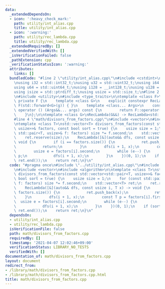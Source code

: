 ```yaml
---
data:
  _extendedDependsOn:
  - icon: ':heavy_check_mark:'
    path: utility/int_alias.cpp
    title: utility/int_alias.cpp
  - icon: ':warning:'
    path: utility/rec_lambda.cpp
    title: utility/rec_lambda.cpp
  _extendedRequiredBy: []
  _extendedVerifiedWith: []
  _isVerificationFailed: false
  _pathExtension: cpp
  _verificationStatusIcon: ':warning:'
  attributes:
    links: []
  bundledCode: "#line 2 \"utility/int_alias.cpp\"\n#include <cstdint>\n#include <cstddef>\n\
    \nusing i32 = std::int32_t;\nusing u32 = std::uint32_t;\nusing i64 = std::int64_t;\n\
    using u64 = std::uint64_t;\nusing i128 = __int128_t;\nusing u128 = __uint128_t;\n\
    using isize = std::ptrdiff_t;\nusing usize = std::size_t;\n#line 2 \"utility/rec_lambda.cpp\"\
    \n#include <utility>\n#include <type_traits>\n\ntemplate <class F>\nstruct RecLambda:\
    \ private F {\n    template <class G>\n    explicit constexpr RecLambda(G&& g):\
    \ F(std::forward<G>(g)) { }\n    template <class... Args>\n    constexpr decltype(auto)\
    \ operator () (Args&&... args) const {\n        return F::operator()(*this, std::forward<Args>(args)...);\n\
    \    }\n};\n\ntemplate <class G>\nRecLambda(G&&) -> RecLambda<std::decay_t<G>>;\n\
    #line 4 \"math/divisors_from_factors.cpp\"\n#include <vector>\n#include <algorithm>\n\
    \ntemplate <class T>\nstd::vector<T> divisors_from_factors(const std::vector<std::pair<T,\
    \ usize>>& factors, const bool sort = true) {\n    usize size = 1;\n    for (const\
    \ std::pair<T, usize>& f: factors) size *= f.second;\n    std::vector<T> ret;\n\
    \    ret.reserve(size);\n    RecLambda([&](auto&& dfs, const usize i, T x) ->\
    \ void {\n        if (i == factors.size()) {\n            ret.push_back(x);\n\
    \            return;\n        }\n        dfs(i + 1, x);\n        const T p = factors[i].first;\n\
    \        usize e = factors[i].second;\n        while (e--) {\n            x *=\
    \ p;\n            dfs(i + 1, x);\n        }\n    })(0, 1);\n    if (sort) std::sort(ret.begin(),\
    \ ret.end());\n    return ret;\n}\n"
  code: "#pragma once\n#include \"../utility/int_alias.cpp\"\n#include \"../utility/rec_lambda.cpp\"\
    \n#include <vector>\n#include <algorithm>\n\ntemplate <class T>\nstd::vector<T>\
    \ divisors_from_factors(const std::vector<std::pair<T, usize>>& factors, const\
    \ bool sort = true) {\n    usize size = 1;\n    for (const std::pair<T, usize>&\
    \ f: factors) size *= f.second;\n    std::vector<T> ret;\n    ret.reserve(size);\n\
    \    RecLambda([&](auto&& dfs, const usize i, T x) -> void {\n        if (i ==\
    \ factors.size()) {\n            ret.push_back(x);\n            return;\n    \
    \    }\n        dfs(i + 1, x);\n        const T p = factors[i].first;\n      \
    \  usize e = factors[i].second;\n        while (e--) {\n            x *= p;\n\
    \            dfs(i + 1, x);\n        }\n    })(0, 1);\n    if (sort) std::sort(ret.begin(),\
    \ ret.end());\n    return ret;\n}\n"
  dependsOn:
  - utility/int_alias.cpp
  - utility/rec_lambda.cpp
  isVerificationFile: false
  path: math/divisors_from_factors.cpp
  requiredBy: []
  timestamp: '2021-04-07 12:02:46+09:00'
  verificationStatus: LIBRARY_NO_TESTS
  verifiedWith: []
documentation_of: math/divisors_from_factors.cpp
layout: document
redirect_from:
- /library/math/divisors_from_factors.cpp
- /library/math/divisors_from_factors.cpp.html
title: math/divisors_from_factors.cpp
---
```

